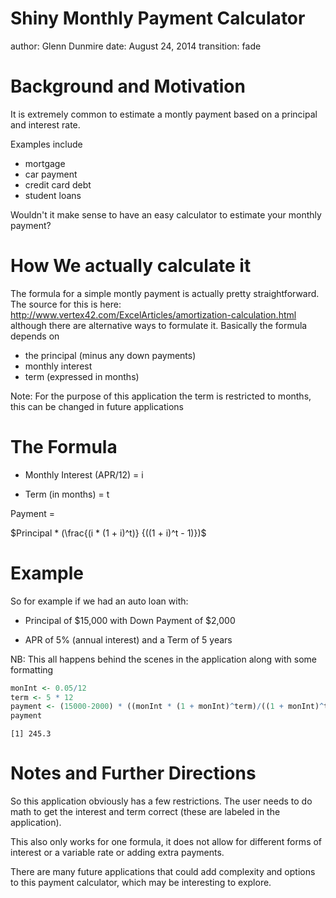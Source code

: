 Shiny Monthly Payment Calculator
========================================================
author: Glenn Dunmire
date: August 24, 2014
transition: fade

Background and Motivation
========================================================

It is extremely common to estimate a montly payment based on a principal and interest rate. 

Examples include 

- mortgage
- car payment
- credit card debt
- student loans

Wouldn't it make sense to have an easy calculator to estimate your monthly payment?

How We actually calculate it
========================================================

The formula for a simple montly payment is actually pretty straightforward. The source for this is here: http://www.vertex42.com/ExcelArticles/amortization-calculation.html although there are alternative ways to formulate it. Basically the formula depends on 

- the principal (minus any down payments)
- monthly interest
- term (expressed in months)

Note: For the purpose of this application the term is restricted to months, this can be changed in future applications

The Formula
===================================================


- Monthly Interest (APR/12) = i

- Term (in months) = t

Payment = 

$Principal * (\frac{(i * (1 + i)^t)} {((1 + i)^t - 1)})$




Example
==================================================

So for example if we had an auto loan with: 

- Principal of $15,000 with Down Payment of $2,000

- APR of 5% (annual interest) and a Term of 5 years 

NB: This all happens behind the scenes in the application along with some formatting


```r
monInt <- 0.05/12
term <- 5 * 12
payment <- (15000-2000) * ((monInt * (1 + monInt)^term)/((1 + monInt)^term - 1))
payment
```

```
[1] 245.3
```


Notes and Further Directions
==================================================

So this application obviously has a few restrictions. The user needs to do math to get the interest and term correct (these are labeled in the application). 

This also only works for one formula, it does not allow for different forms of interest or a variable rate or adding extra payments. 

There are many future applications that could add complexity and options to this payment calculator, which may be interesting to explore. 
